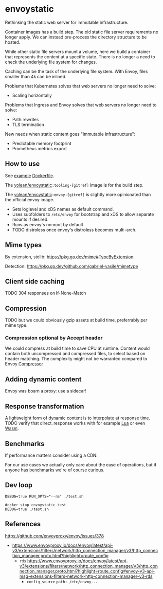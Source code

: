 # envoystatic

Rethinking the static web server for immutable infrastructure.

Container images  has a build step. The old static file server requirements no longer apply.
We can instead pre-process the directory structure to be hosted.

While other static file servers mount a volume,
here we build a container that represents the content at a specific state.
There is no longer a need to check the underlying file system for changes.

Caching can be the task of the underlying file system.
With Envoy, files smaller than 4k can be inlined.

Problems that Kubernetes solves that web servers no longer need to solve:
- Scaling horizontally

Problems that Ingress and Envoy solves that web servers no longer need to solve:
- Path rewrites
- TLS termination

New needs when static content goes "immutable infrastructure":
- Predictable memory footprint
- Prometheus metrics export

## How to use

See [example](./tests) [Dockerfile](./tests/html01/Dockerfile).

The [yolean/envoystatic](yolean/envoystatic)`:tooling-[gitref]`
image is for the build step.

The [yolean/envoystatic](yolean/envoystatic)`:envoy-[gitref]`
is slightly more opinionated than the official envoy image.
- Sets loglevel and xDS names as default command.
- Uses subfolders to `/etc/envoy` for bootstrap and xDS
  to allow separate mounts if desired.
- Runs as envoy's nonroot by default
- TODO distroless once envoy's distroless becomes multi-arch.

## Mime types

By extension, stdlib: https://pkg.go.dev/mime#TypeByExtension

Detection:
https://pkg.go.dev/github.com/gabriel-vasile/mimetype

## Client side caching

TODO 304 responses on If-None-Match

## Compression

TODO but we could obviously gzip assets at build time, preferrably per mime type.

### Compression optional by Accept header

We could compress at build time to save CPU at runtime.
Content would contain both uncompressed and compressed files, to select based on header matching. The complexity might not be warranted compared to Envoy [Compressor](https://www.envoyproxy.io/docs/envoy/v1.21.1/api-v3/extensions/filters/http/compressor/v3/compressor.proto.html?highlight=http%20filters)

## Adding dynamic content

Envoy was boarn a proxy: use a sidecar!

## Response transformation

A lightweight form of dynamic content is to [interpolate at response time](https://github.com/kris-nova/bjorno). TODO verify that direct_response works with for example [Lua](https://www.envoyproxy.io/docs/envoy/v1.21.1/api-v3/extensions/filters/http/lua/v3/lua.proto.html?highlight=lua) or even [Wasm](https://www.envoyproxy.io/docs/envoy/v1.21.1/configuration/listeners/network_filters/wasm_filter.html?highlight=wasm).

## Benchmarks

If performance matters consider using a CDN.

For our use cases we actually only care about the ease of operations,
but if anyone has benchmarks we're of course curious.

## Dev loop

```
DEBUG=true RUN_OPTS="--rm" ./test.sh

docker stop envoystatic-test
DEBUG=true ./test.sh
```

## References

https://github.com/envoyproxy/envoy/issues/378

- https://www.envoyproxy.io/docs/envoy/latest/api-v3/extensions/filters/network/http_connection_manager/v3/http_connection_manager.proto.html?highlight=route_config
  - `rds` https://www.envoyproxy.io/docs/envoy/latest/api-v3/extensions/filters/network/http_connection_manager/v3/http_connection_manager.proto.html?highlight=route_config#envoy-v3-api-msg-extensions-filters-network-http-connection-manager-v3-rds
    - `config_source` `path: /etc/envoy...`
